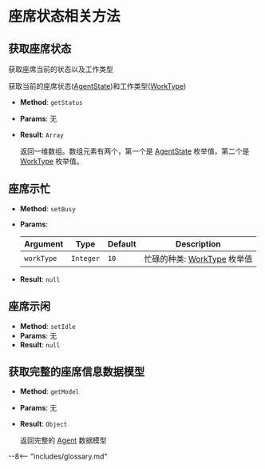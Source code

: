 # 座席状态相关方法

## 获取座席状态

获取座席当前的状态以及工作类型

获取当前的座席状态([AgentState][])和工作类型([WorkType][])

-   **Method**: `getStatus`

-   **Params**: 无

-   **Result**: `Array`

    返回一维数组。数组元素有两个，第一个是 [AgentState][] 枚举值，第二个是 [WorkType][] 枚举值。

## 座席示忙

-   **Method**: `setBusy`

-   **Params**:

    | Argument   | Type      | Default | Description                     |
    | ---------- | --------- | ------- | ------------------------------- |
    | `workType` | `Integer` | `10`    | 忙碌的种类: [WorkType][] 枚举值 |

-   **Result**: `null`

## 座席示闲

-   **Method**: `setIdle`
-   **Params**: 无
-   **Result**: `null`

## 获取完整的座席信息数据模型

-   **Method**: `getModel`

-   **Params**: 无

-   **Result**: `Object`

    返回完整的 [Agent][] 数据模型

[agent]: ../types/agent.md
[agentstate]: ../types/enums.md#座席状态
[worktype]: ../types/enums.md#座席工作类型

--8<-- "includes/glossary.md"
